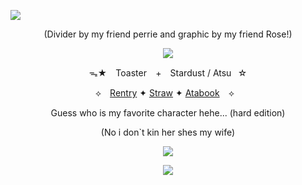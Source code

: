 ![](https://64.media.tumblr.com/ba1005a14edaa685713e4d77fff8d689/7269a41cf1d72b56-cb/s2048x3072/90b9ef1e6f209f7f5490d2a5a6e2b42443b3b5bb.pnj)

<div align="center"> (Divider by my friend perrie and graphic by my friend Rose!)

![](https://64.media.tumblr.com/268b9f6e52a364b3abf51b0083f6dc61/44172180f8c40f1e-fe/s640x960/2d7c647bd24bbcd778046fedb12c146cbb2030f3.gifv)

ᯓ★ ⠀Toaster⠀ + ⠀Stardust / Atsu⠀☆

⟡ ⠀[Rentry](https://rentry.co/Nessun_Dorma) ✦ [Straw](https://weretigerfennec.straw.page/) ✦ [Atabook](https://toasterthefox.atabook.org/) ⠀⟡⠀

Guess who is my favorite character hehe... (hard edition)

(No i don`t kin her shes my wife)

![](https://64.media.tumblr.com/0d73552dc01c4331b9be934ffaa51141/44172180f8c40f1e-e1/s1280x1920/b1d1bb1515e1d4c3ad45e296475e4533c3b9f2ad.pnj)

![](https://64.media.tumblr.com/ba1005a14edaa685713e4d77fff8d689/7269a41cf1d72b56-cb/s2048x3072/90b9ef1e6f209f7f5490d2a5a6e2b42443b3b5bb.pnj)
<!--
**ToasterTheFox/ToasterTheFox** is a ✨ _special_ ✨ repository because its `README.md` (this file) appears on your GitHub profile.

Here are some ideas to get you started:

- 🔭 I’m currently working on ...
- 🌱 I’m currently learning ...
- 👯 I’m looking to collaborate on ...
- 🤔 I’m looking for help with ...
- 💬 Ask me about ...
- 📫 How to reach me: ...
- 😄 Pronouns: ...
- ⚡ Fun fact: ...
-->
